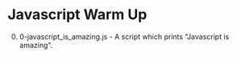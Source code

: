 # Javascript Warm Up

0. 0-javascript_is_amazing.js - A script which prints "Javascript is amazing".
